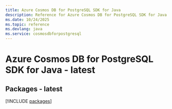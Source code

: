 ```yaml
---
title: Azure Cosmos DB for PostgreSQL SDK for Java
description: Reference for Azure Cosmos DB for PostgreSQL SDK for Java
ms.date: 10/24/2025
ms.topic: reference
ms.devlang: java
ms.service: cosmosdbforpostgresql
---
```

# Azure Cosmos DB for PostgreSQL SDK for Java - latest
## Packages - latest
[!INCLUDE [packages](cosmos-db-for-postgresql-index.md)]
